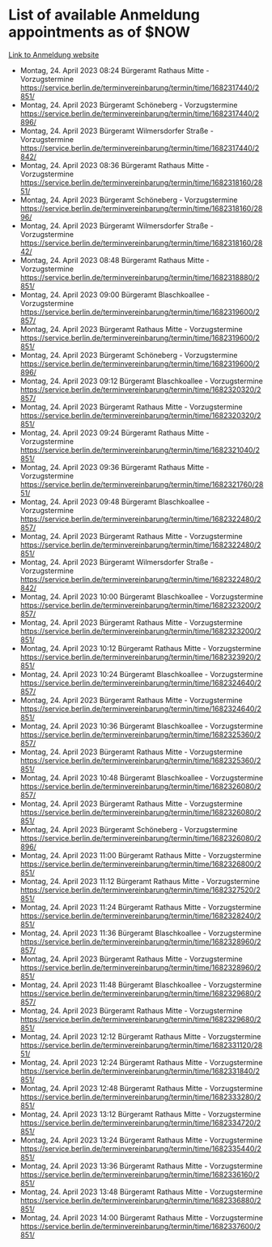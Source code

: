 # List of available Anmeldung appointments as of $NOW
[Link to Anmeldung website](https://service.berlin.de/terminvereinbarung/termin/tag.php?termin=1&anliegen[]=120686&dienstleisterlist=122210,122217,327316,122219,327312,122227,327314,122231,327346,122243,327348,122254,122252,329742,122260,329745,122262,329748,122271,327278,122273,327274,122277,327276,330436,122280,327294,122282,327290,122284,327292,122291,327270,122285,327266,122286,327264,122296,327268,150230,329760,122297,327286,122294,327284,122312,329763,122314,329775,122304,327330,122311,327334,122309,327332,317869,122281,327352,122279,329772,122283,122276,327324,122274,327326,122267,329766,122246,327318,122251,327320,122257,327322,122208,327298,122226,327300&herkunft=http%3A%2F%2Fservice.berlin.de%2Fdienstleistung%2F120686%2F)
- Montag, 24. April 2023 08:24 Bürgeramt Rathaus Mitte - Vorzugstermine https://service.berlin.de/terminvereinbarung/termin/time/1682317440/2851/
- Montag, 24. April 2023  Bürgeramt Schöneberg - Vorzugstermine https://service.berlin.de/terminvereinbarung/termin/time/1682317440/2896/
- Montag, 24. April 2023  Bürgeramt Wilmersdorfer Straße - Vorzugstermine https://service.berlin.de/terminvereinbarung/termin/time/1682317440/2842/
- Montag, 24. April 2023 08:36 Bürgeramt Rathaus Mitte - Vorzugstermine https://service.berlin.de/terminvereinbarung/termin/time/1682318160/2851/
- Montag, 24. April 2023  Bürgeramt Schöneberg - Vorzugstermine https://service.berlin.de/terminvereinbarung/termin/time/1682318160/2896/
- Montag, 24. April 2023  Bürgeramt Wilmersdorfer Straße - Vorzugstermine https://service.berlin.de/terminvereinbarung/termin/time/1682318160/2842/
- Montag, 24. April 2023 08:48 Bürgeramt Rathaus Mitte - Vorzugstermine https://service.berlin.de/terminvereinbarung/termin/time/1682318880/2851/
- Montag, 24. April 2023 09:00 Bürgeramt Blaschkoallee - Vorzugstermine https://service.berlin.de/terminvereinbarung/termin/time/1682319600/2857/
- Montag, 24. April 2023  Bürgeramt Rathaus Mitte - Vorzugstermine https://service.berlin.de/terminvereinbarung/termin/time/1682319600/2851/
- Montag, 24. April 2023  Bürgeramt Schöneberg - Vorzugstermine https://service.berlin.de/terminvereinbarung/termin/time/1682319600/2896/
- Montag, 24. April 2023 09:12 Bürgeramt Blaschkoallee - Vorzugstermine https://service.berlin.de/terminvereinbarung/termin/time/1682320320/2857/
- Montag, 24. April 2023  Bürgeramt Rathaus Mitte - Vorzugstermine https://service.berlin.de/terminvereinbarung/termin/time/1682320320/2851/
- Montag, 24. April 2023 09:24 Bürgeramt Rathaus Mitte - Vorzugstermine https://service.berlin.de/terminvereinbarung/termin/time/1682321040/2851/
- Montag, 24. April 2023 09:36 Bürgeramt Rathaus Mitte - Vorzugstermine https://service.berlin.de/terminvereinbarung/termin/time/1682321760/2851/
- Montag, 24. April 2023 09:48 Bürgeramt Blaschkoallee - Vorzugstermine https://service.berlin.de/terminvereinbarung/termin/time/1682322480/2857/
- Montag, 24. April 2023  Bürgeramt Rathaus Mitte - Vorzugstermine https://service.berlin.de/terminvereinbarung/termin/time/1682322480/2851/
- Montag, 24. April 2023  Bürgeramt Wilmersdorfer Straße - Vorzugstermine https://service.berlin.de/terminvereinbarung/termin/time/1682322480/2842/
- Montag, 24. April 2023 10:00 Bürgeramt Blaschkoallee - Vorzugstermine https://service.berlin.de/terminvereinbarung/termin/time/1682323200/2857/
- Montag, 24. April 2023  Bürgeramt Rathaus Mitte - Vorzugstermine https://service.berlin.de/terminvereinbarung/termin/time/1682323200/2851/
- Montag, 24. April 2023 10:12 Bürgeramt Rathaus Mitte - Vorzugstermine https://service.berlin.de/terminvereinbarung/termin/time/1682323920/2851/
- Montag, 24. April 2023 10:24 Bürgeramt Blaschkoallee - Vorzugstermine https://service.berlin.de/terminvereinbarung/termin/time/1682324640/2857/
- Montag, 24. April 2023  Bürgeramt Rathaus Mitte - Vorzugstermine https://service.berlin.de/terminvereinbarung/termin/time/1682324640/2851/
- Montag, 24. April 2023 10:36 Bürgeramt Blaschkoallee - Vorzugstermine https://service.berlin.de/terminvereinbarung/termin/time/1682325360/2857/
- Montag, 24. April 2023  Bürgeramt Rathaus Mitte - Vorzugstermine https://service.berlin.de/terminvereinbarung/termin/time/1682325360/2851/
- Montag, 24. April 2023 10:48 Bürgeramt Blaschkoallee - Vorzugstermine https://service.berlin.de/terminvereinbarung/termin/time/1682326080/2857/
- Montag, 24. April 2023  Bürgeramt Rathaus Mitte - Vorzugstermine https://service.berlin.de/terminvereinbarung/termin/time/1682326080/2851/
- Montag, 24. April 2023  Bürgeramt Schöneberg - Vorzugstermine https://service.berlin.de/terminvereinbarung/termin/time/1682326080/2896/
- Montag, 24. April 2023 11:00 Bürgeramt Rathaus Mitte - Vorzugstermine https://service.berlin.de/terminvereinbarung/termin/time/1682326800/2851/
- Montag, 24. April 2023 11:12 Bürgeramt Rathaus Mitte - Vorzugstermine https://service.berlin.de/terminvereinbarung/termin/time/1682327520/2851/
- Montag, 24. April 2023 11:24 Bürgeramt Rathaus Mitte - Vorzugstermine https://service.berlin.de/terminvereinbarung/termin/time/1682328240/2851/
- Montag, 24. April 2023 11:36 Bürgeramt Blaschkoallee - Vorzugstermine https://service.berlin.de/terminvereinbarung/termin/time/1682328960/2857/
- Montag, 24. April 2023  Bürgeramt Rathaus Mitte - Vorzugstermine https://service.berlin.de/terminvereinbarung/termin/time/1682328960/2851/
- Montag, 24. April 2023 11:48 Bürgeramt Blaschkoallee - Vorzugstermine https://service.berlin.de/terminvereinbarung/termin/time/1682329680/2857/
- Montag, 24. April 2023  Bürgeramt Rathaus Mitte - Vorzugstermine https://service.berlin.de/terminvereinbarung/termin/time/1682329680/2851/
- Montag, 24. April 2023 12:12 Bürgeramt Rathaus Mitte - Vorzugstermine https://service.berlin.de/terminvereinbarung/termin/time/1682331120/2851/
- Montag, 24. April 2023 12:24 Bürgeramt Rathaus Mitte - Vorzugstermine https://service.berlin.de/terminvereinbarung/termin/time/1682331840/2851/
- Montag, 24. April 2023 12:48 Bürgeramt Rathaus Mitte - Vorzugstermine https://service.berlin.de/terminvereinbarung/termin/time/1682333280/2851/
- Montag, 24. April 2023 13:12 Bürgeramt Rathaus Mitte - Vorzugstermine https://service.berlin.de/terminvereinbarung/termin/time/1682334720/2851/
- Montag, 24. April 2023 13:24 Bürgeramt Rathaus Mitte - Vorzugstermine https://service.berlin.de/terminvereinbarung/termin/time/1682335440/2851/
- Montag, 24. April 2023 13:36 Bürgeramt Rathaus Mitte - Vorzugstermine https://service.berlin.de/terminvereinbarung/termin/time/1682336160/2851/
- Montag, 24. April 2023 13:48 Bürgeramt Rathaus Mitte - Vorzugstermine https://service.berlin.de/terminvereinbarung/termin/time/1682336880/2851/
- Montag, 24. April 2023 14:00 Bürgeramt Rathaus Mitte - Vorzugstermine https://service.berlin.de/terminvereinbarung/termin/time/1682337600/2851/

